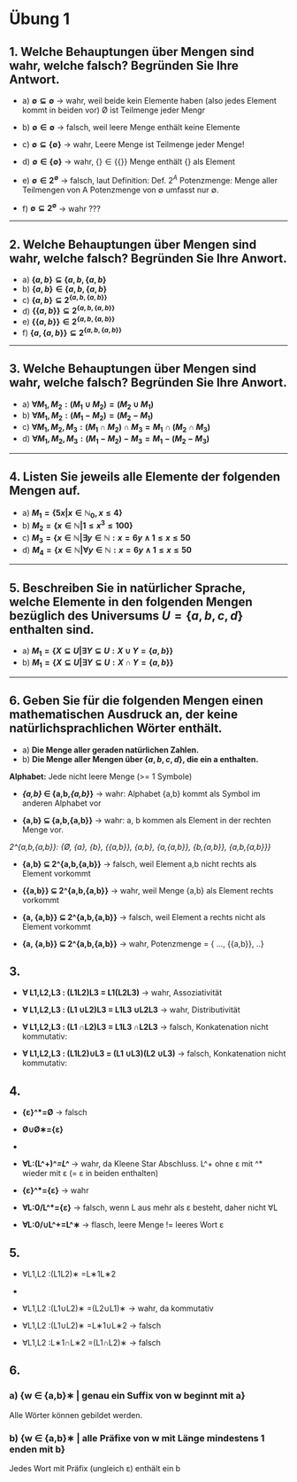 # Übung 1
## 1. Welche Behauptungen über Mengen sind wahr, welche falsch? Begründen Sie Ihre Antwort.

* a) **$\emptyset \subseteq \emptyset$**
-> wahr, weil beide kein Elemente haben (also jedes Element kommt in beiden vor)
Ø ist Teilmenge jeder Mengr

 * b) **$\emptyset \in \emptyset$**
-> falsch, weil leere Menge enthält keine Elemente

 * c) **$\emptyset \subseteq \{\emptyset\}$**
 -> wahr, Leere Menge ist Teilmenge jeder Menge!

 * d) **$\emptyset \in \{\emptyset\}$**
 -> wahr, $\{\} \in \{\{\}\}$ Menge enthält $\{\}$ als Element

 * e) **$\emptyset \in 2^{\emptyset}$**
-> falsch, laut Definition:
Def. $2^A$ Potenzmenge: Menge aller Teilmengen von A
Potenzmenge von $\emptyset$ umfasst nur $\emptyset$.

 * f) **$\emptyset \subseteq 2^{\emptyset}$**
-> wahr ???

---

## 2. Welche Behauptungen über Mengen sind wahr, welche falsch? Begründen Sie Ihre Anwort.

* a) **$\{a,b\}\subseteq \{a,b,\{a,b\}$**
* b) **$\{a,b\}\in \{a,b,\{a,b\}$**
* c) **$\{a,b\}\subseteq 2^{\{a,b,\{a,b\}\}}$**
* d) **$\{\{a,b\}\}\subseteq 2^{\{a,b,\{a,b\}\}}$**
* e) **$\{\{a,b\}\}\in 2^{\{a,b,\{a,b\}\}}$**
* f) **$\{a,\{a,b\}\}\subseteq 2^{\{a,b,\{a,b\}\}}$**

---

## 3. Welche Behauptungen über Mengen sind wahr, welche falsch? Begründen Sie Ihre Anwort.

* a) **$\forall M_1,M_2:(M_1\cup M_2)=(M_2\cup M_1)$**
* b) **$\forall M_1,M_2: (M_1-M_2)=(M_2-M_1)$**
* c) **$\forall M_1,M_2,M_3: (M_1\cap M_2)\cap M_3 = M_1 \cap (M_2 \cap M_3)$**
* d) **$\forall M_1,M_2,M_3: (M_1 - M_2)- M_3 = M_1 - (M_2 - M_3)$**

---

## 4. Listen Sie jeweils alle Elemente der folgenden Mengen auf.

* a) **$M_1=\{5x|x\in \mathbb{N}_0, x\leq 4\}$**
* b) **$M_2=\{x\in \mathbb{N} | 1\leq x^3 \leq 100\}$**
* c) **$M_3=\{x\in \mathbb{N} | \exists y \in \mathbb{N} :x=6y \land 1\leq x\leq 50$**
* d) **$M_4=\{x\in \mathbb{N} | \forall y \in \mathbb{N} :x=6y \land 1\leq x\leq 50$**

---

## 5. Beschreiben Sie in natürlicher Sprache, welche Elemente in den folgenden Mengen bezüglich des Universums $U = \{a, b, c, d\}$ enthalten sind.

* a) **$M_1 = \{X\subseteq U | \exists Y\subseteq U:X\cup Y = \{a,b\}\}$**
* b) **$M_1 = \{X\subseteq U | \exists Y\subseteq U:X\cap Y = \{a,b\}\}$**

---

## 6. Geben Sie für die folgenden Mengen einen mathematischen Ausdruck an, der keine natürlichsprachlichen Wörter enthält.

* a) **Die Menge aller geraden natürlichen Zahlen.**
* b) **Die Menge aller Mengen über $\{a,b,c,d\}$, die ein a enthalten.**


__Alphabet:__ Jede nicht leere Menge (>= 1 Symbole)

 * __*{a,b}* ∈ {a,b,*{a,b}*}__
-> wahr: Alphabet {a,b} kommt als Symbol im anderen Alphabet vor

 * __{a,b} ⊆ {a,b,{a,b}}__
 -> wahr: a, b kommen als Element in der rechten Menge vor.

 *2^{a,b,{a,b}}: {Ø, {a}, {b}, {{a,b}}, {a,b}, {a,{a,b}}, {b,{a,b}}, {a,b,{a,b}}}*
 * __{a,b} ⊆ 2^{a,b,{a,b}}__
 -> falsch, weil Element a,b nicht rechts als Element vorkommt

 * __{{a,b}} ⊆ 2^{a,b,{a,b}}__
 -> wahr, weil Menge {a,b} als Element rechts vorkommt

 * __{a, {a,b}} ⊆ 2^{a,b,{a,b}}__
 -> falsch, weil Element a rechts nicht als Element vorkommt

 * __{a, {a,b}} ⊆ 2^{a,b,{a,b}}__
 -> wahr, Potenzmenge = { ..., {{a,b}}, ..}



## 3.
* __∀ L1,L2,L3 : (L1L2)L3 = L1(L2L3)__
-> wahr, Assoziativität

* __∀ L1,L2,L3 : (L1 ∪L2)L3 = L1L3 ∪L2L3__
-> wahr, Distributivität

* __∀ L1,L2,L3 : (L1 ∩L2)L3 = L1L3 ∩L2L3__
-> falsch, Konkatenation nicht kommutativ:

* __∀ L1,L2,L3 : (L1L2)∪L3 = (L1 ∪L3)(L2 ∪L3)__
-> falsch, Konkatenation nicht kommutativ:

## 4.
 * __{ε}^*=Ø__
 -> falsch

* __Ø∪Ø∗={ε}__
*

* __∀L:(L^+)^*=L^*__
-> wahr, da Kleene Star Abschluss. L^+ ohne ε mit ^* wieder mit ε (= ε in beiden enthalten)

* __{ε}^*={ε}__
-> wahr

* __∀L:0/L^*={ε}__
-> falsch, wenn L aus mehr als ε besteht, daher nicht ∀L

* __∀L:0/∪L^+=L^∗__
-> flasch, leere Menge != leeres Wort ε

## 5.
 * ∀L1,L2 :(L1L2)∗ =L∗1L∗2
 *
 * ∀L1,L2 :(L1∪L2)∗ =(L2∪L1)∗
-> wahr, da kommutativ

 * ∀L1,L2 :(L1∪L2)∗ =L∗1∪L∗2
-> falsch

 * ∀L1,L2 :L∗1∩L∗2 =(L1∩L2)∗
-> falsch

## 6.
### a) {w ∈ {a,b}∗ | genau ein Suffix von w beginnt mit a}
Alle Wörter können gebildet werden.

### b) {w ∈ {a,b}∗ | alle Präfixe von w mit Länge mindestens 1 enden mit b}
Jedes Wort mit Präfix (ungleich ε) enthält ein b
